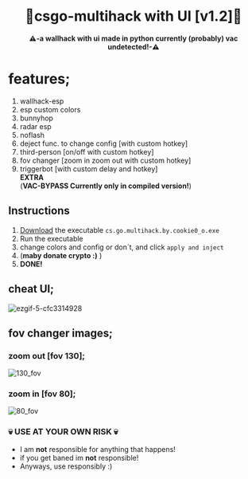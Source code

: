 <div align=center>
  
  # 💎csgo-multihack with UI [v1.2]💎
  
  **⚠️-a wallhack with ui made in python currently (probably) vac undetected!-⚠️** 
  
</div>


# features;
1. wallhack-esp
2. esp custom colors
3. bunnyhop
4. radar esp
5. noflash
6. deject func. to change config [with custom hotkey]
7. third-person [on/off with custom hotkey]
8. fov changer [zoom in zoom out with custom hotkey]
9. triggerbot [with custom delay and hotkey]  
**EXTRA**  
(**VAC-BYPASS Currently only in compiled version!**)

## Instructions
1. [Download](https://github.com/cookie0o/cs.go-multihack/releases/download/v1.2/cs.go.multihack.by.cookie0.o.rar) the executable `cs.go.multihack.by.cookie0_o.exe`
2. Run the executable 
3. change colors and config or don´t, and click `apply and inject`
4. (**maby donate crypto :)** )
5. **DONE!**

## cheat UI;
![ezgif-5-cfc3314928](https://user-images.githubusercontent.com/81589649/154828549-ebc4dabd-a65a-4bdb-ae6a-62b48405df60.gif)

## fov changer images;
### **zoom out [fov 130];**
![130_fov](https://user-images.githubusercontent.com/81589649/154828467-64a508e4-0df8-49c7-b12a-9ea9f224e47e.png)
### **zoom in [fov 80];**
![80_fov](https://user-images.githubusercontent.com/81589649/154828473-637fabe8-4a9b-4349-a941-7e0c7353fd48.png)


### 💀 USE AT YOUR OWN RISK 💀
- I am **not** responsible for anything that happens!
- if you get baned im **not** responsible!
- Anyways, use responsibly :)
 
